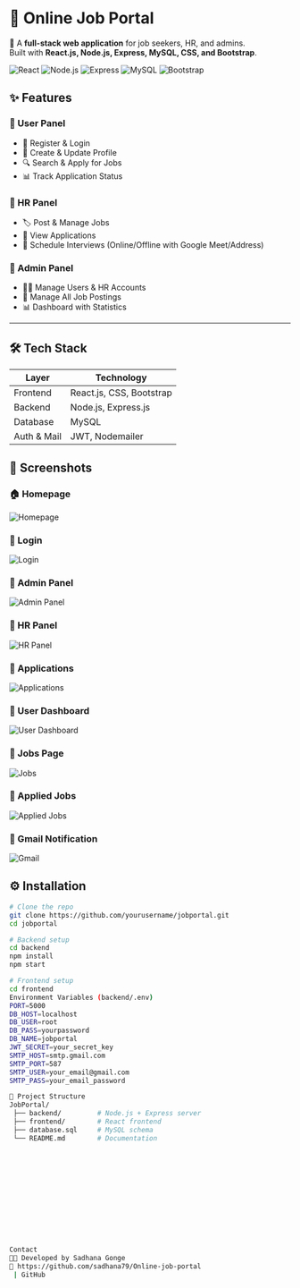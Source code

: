 # 💼 Online Job Portal  

🚀 A **full-stack web application** for job seekers, HR, and admins.  
Built with **React.js, Node.js, Express, MySQL, CSS, and Bootstrap**.  

![React](https://img.shields.io/badge/Frontend-React-blue?logo=react) ![Node.js](https://img.shields.io/badge/Backend-Node.js-green?logo=node.js) ![Express](https://img.shields.io/badge/Framework-Express-lightgrey?logo=express) ![MySQL](https://img.shields.io/badge/Database-MySQL-blue?logo=mysql) ![Bootstrap](https://img.shields.io/badge/UI-Bootstrap-purple?logo=bootstrap)  



## ✨ Features  

### 👤 User Panel  
- 🔑 Register & Login  
- 📝 Create & Update Profile  
- 🔍 Search & Apply for Jobs  
- 📊 Track Application Status  

### 🏢 HR Panel  
- 🏷️ Post & Manage Jobs  
- 📂 View Applications  
- 📅 Schedule Interviews (Online/Offline with Google Meet/Address)  

### 🔑 Admin Panel  
- 👨‍💻 Manage Users & HR Accounts  
- 💼 Manage All Job Postings  
- 📊 Dashboard with Statistics  

---

## 🛠️ Tech Stack  

| Layer       | Technology                  |
|-------------|-----------------------------|
| Frontend    | React.js, CSS, Bootstrap    |
| Backend     | Node.js, Express.js         |
| Database    | MySQL                       |
| Auth & Mail | JWT, Nodemailer             |


## 📸 Screenshots  

### 🏠 Homepage  
![Homepage](https://raw.githubusercontent.com/sadhana79/Online-job-portal/main/screenshots/homepage.jpg)  

### 🔑 Login  
![Login](https://raw.githubusercontent.com/sadhana79/Online-job-portal/main/screenshots/login.jpg)  

### 🔑 Admin Panel  
![Admin Panel](https://raw.githubusercontent.com/sadhana79/Online-job-portal/main/screenshots/adminpage.jpg)   

### 🏢 HR Panel  
![HR Panel](https://raw.githubusercontent.com/sadhana79/Online-job-portal/main/screenshots/hrpage.jpg)  

### 📂 Applications  
![Applications](https://raw.githubusercontent.com/sadhana79/Online-job-portal/main/screenshots/application.jpg) 

### 👤 User Dashboard  
![User Dashboard](https://raw.githubusercontent.com/sadhana79/Online-job-portal/main/screenshots/userpage.png)  

### 💼 Jobs Page  
![Jobs](https://raw.githubusercontent.com/sadhana79/Online-job-portal/main/screenshots/jobs.jpg)  

### 📝 Applied Jobs  
![Applied Jobs](https://raw.githubusercontent.com/sadhana79/Online-job-portal/main/screenshots/appliedjob.jpg)  

### 📧 Gmail Notification  
![Gmail](https://raw.githubusercontent.com/sadhana79/Online-job-portal/main/screenshots/gmail.jpg)  







## ⚙️ Installation  

```bash
# Clone the repo
git clone https://github.com/yourusername/jobportal.git
cd jobportal

# Backend setup
cd backend
npm install
npm start

# Frontend setup
cd frontend
Environment Variables (backend/.env)
PORT=5000
DB_HOST=localhost
DB_USER=root
DB_PASS=yourpassword
DB_NAME=jobportal
JWT_SECRET=your_secret_key
SMTP_HOST=smtp.gmail.com
SMTP_PORT=587
SMTP_USER=your_email@gmail.com
SMTP_PASS=your_email_password

📂 Project Structure
JobPortal/
 ├── backend/         # Node.js + Express server
 ├── frontend/        # React frontend
 ├── database.sql     # MySQL schema
 └── README.md        # Documentation

 









	
	
Contact
👨‍💻 Developed by Sadhana Gonge
🔗 https://github.com/sadhana79/Online-job-portal
 | GitHub



















